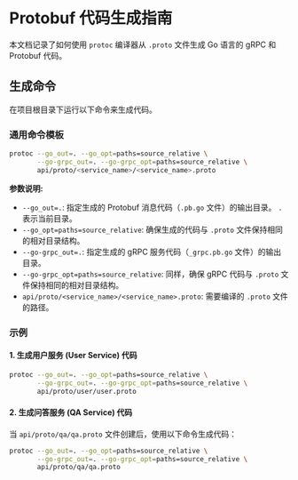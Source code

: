 # Protobuf 代码生成指南

本文档记录了如何使用 `protoc` 编译器从 `.proto` 文件生成 Go 语言的 gRPC 和 Protobuf 代码。

## 生成命令

在项目根目录下运行以下命令来生成代码。

### 通用命令模板

```bash
protoc --go_out=. --go_opt=paths=source_relative \
       --go-grpc_out=. --go-grpc_opt=paths=source_relative \
       api/proto/<service_name>/<service_name>.proto
```

**参数说明:**

*   `--go_out=.`: 指定生成的 Protobuf 消息代码（`.pb.go` 文件）的输出目录。 `.` 表示当前目录。
*   `--go_opt=paths=source_relative`: 确保生成的代码与 `.proto` 文件保持相同的相对目录结构。
*   `--go-grpc_out=.`: 指定生成的 gRPC 服务代码（`_grpc.pb.go` 文件）的输出目录。
*   `--go-grpc_opt=paths=source_relative`: 同样，确保 gRPC 代码与 `.proto` 文件保持相同的相对目录结构。
*   `api/proto/<service_name>/<service_name>.proto`: 需要编译的 `.proto` 文件的路径。

### 示例

#### 1. 生成用户服务 (User Service) 代码

```bash
protoc --go_out=. --go_opt=paths=source_relative \
       --go-grpc_out=. --go-grpc_opt=paths=source_relative \
       api/proto/user/user.proto
```

#### 2. 生成问答服务 (QA Service) 代码

当 `api/proto/qa/qa.proto` 文件创建后，使用以下命令生成代码：

```bash
protoc --go_out=. --go_opt=paths=source_relative \
       --go-grpc_out=. --go-grpc_opt=paths=source_relative \
       api/proto/qa/qa.proto
```
